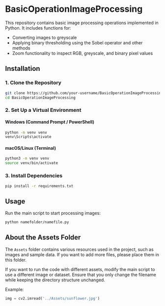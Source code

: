 # BasicOperationImageProcessing

This repository contains basic image processing operations implemented in Python. It includes functions for:
- Converting images to greyscale
- Applying binary thresholding using the Sobel operator and other methods
- Zoom functionality to inspect RGB, greyscale, and binary pixel values

## Installation

### 1. Clone the Repository
```sh
git clone https://github.com/your-username/BasicOperationImageProcessing.git
cd BasicOperationImageProcessing
```

### 2. Set Up a Virtual Environment

#### Windows (Command Prompt / PowerShell)
```sh
python -m venv venv
venv\Scripts\activate
```

#### macOS/Linux (Terminal)
```sh
python3 -m venv venv
source venv/bin/activate
```

### 3. Install Dependencies
```sh
pip install -r requirements.txt
```

## Usage
Run the main script to start processing images:
```sh
python namefolder/namefile.py
```

## About the Assets Folder
The `Assets` folder contains various resources used in the project, such as images and sample data. If you want to add more files, please place them in this folder.

If you want to run the code with different assets, modify the main script to use a different image or dataset. Ensure that you only change the filename while keeping the directory structure unchanged.

Example:
```python
img = cv2.imread('../Assets/sunflower.jpg')
```
